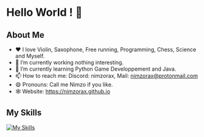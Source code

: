 # Hello World ! 👋

## About Me
- ❤️ I love Violin, Saxophone, Free running, Programming, Chess, Science and Myself.
- 🔭 I’m currently working nothing interesting.
- 🌱 I’m currently learning Python Game Developpement and Java.
- 📫 How to reach me: Discord: nimzorax, Mail: nimzorax@protonmail.com
- 😄 Pronouns: Call me Nimzo if you like.
- 🕸️ Website: https://nimzorax.github.io

## My Skills
[![My Skills](https://skillicons.dev/icons?i=python,linux,git,html,css,java&theme=dark&perline=5)](https://skillicons.dev)
